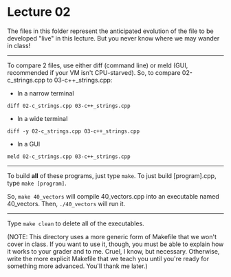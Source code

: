 Lecture 02
==========

The files in this folder represent the anticipated
evolution of the file to be developed "live" in this lecture.
But you never know where we may wander in class!

---

To compare 2 files, use either diff (command line)
or meld (GUI, recommended if your VM isn't CPU-starved).
So, to compare 02-c_strings.cpp to 03-c++_strings.cpp:

* In a narrow terminal

``diff 02-c_strings.cpp 03-c++_strings.cpp``

* In a wide terminal

``diff -y 02-c_strings.cpp 03-c++_strings.cpp``

* In a GUI

``meld 02-c_strings.cpp 03-c++_strings.cpp``

---

To build **all** of these programs, just type ``make``.
To just build [program].cpp, type ``make [program]``.

So, ``make 40_vectors`` will compile 40_vectors.cpp into an executable named 40_vectors. Then, ``./40_vectors`` will run it.

---

Type ``make clean`` to delete all of the executables.

(NOTE: This directory uses a more generic form of Makefile that we won't cover in class.
If you want to use it, though, you must be able to explain how it works to your grader
and to me. Cruel, I know, but necessary. Otherwise, write the more explicit Makefile
that we teach you until you're ready for something more advanced. You'll thank me later.)
